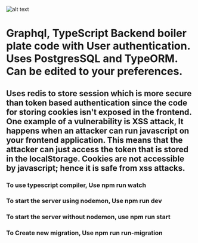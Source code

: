 ![alt text](https://res.cloudinary.com/practicaldev/image/fetch/s--hpmY4I-v--/c_imagga_scale,f_auto,fl_progressive,h_420,q_auto,w_1000/https://dev-to-uploads.s3.amazonaws.com/i/1tz6cv43uprhp1rutbfl.jpg)

# Graphql, TypeScript Backend boiler plate code with User authentication. Uses PostgresSQL and TypeORM. Can be edited to your preferences.

## Uses redis to store session which is more secure than token based authentication since the code for storing cookies isn't exposed in the frontend. One example of a vulnerability is XSS attack, It happens when an attacker can run javascript on your frontend application. This means that the attacker can just access the token that is stored in the localStorage. Cookies are not accessible by javascript; hence it is safe from xss attacks.

### To use typescript compiler, Use npm run watch

### To start the server using nodemon, Use npm run dev

### To start the server without nodemon, use npm run start

### To Create new migration, Use npm run run-migration





